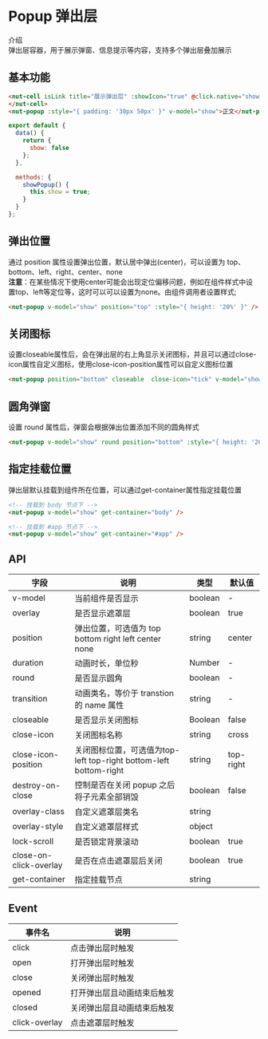# Popup 弹出层

介绍  
弹出层容器，用于展示弹窗、信息提示等内容，支持多个弹出层叠加展示

## 基本功能

```html
<nut-cell isLink title="展示弹出层" :showIcon="true" @click.native="show= true">
</nut-cell>
<nut-popup :style="{ padding: '30px 50px' }" v-model="show">正文</nut-popup>
```

```javascript
export default {
  data() {
    return {
      show: false
    };
  },

  methods: {
    showPopup() {
      this.show = true;
    }
  }
};
```

## 弹出位置

通过 position 属性设置弹出位置，默认居中弹出(center)，可以设置为 top、bottom、left、right、center、none   
__注意__：在某些情况下使用center可能会出现定位偏移问题，例如在组件样式中设置top、left等定位等，这时可以可以设置为none。由组件调用者设置样式;

```html
<nut-popup v-model="show" position="top" :style="{ height: '20%' }" />
```

## 关闭图标

设置closeable属性后，会在弹出层的右上角显示关闭图标，并且可以通过close-icon属性自定义图标，使用close-icon-position属性可以自定义图标位置

```html
<nut-popup position="bottom" closeable  close-icon="tick" v-model="showCloseIcon" :style="{ height: '20%' }" close-icon-position="top-left"></nut-popup>
```

## 圆角弹窗

设置 round 属性后，弹窗会根据弹出位置添加不同的圆角样式

```html
<nut-popup v-model="show" round position="bottom" :style="{ height: '20%' }" />
```

## 指定挂载位置

弹出层默认挂载到组件所在位置，可以通过get-container属性指定挂载位置

```html
<!-- 挂载到 body 节点下 -->
<nut-popup v-model="show" get-container="body" />

<!-- 挂载到 #app 节点下 -->
<nut-popup v-model="show" get-container="#app" />

```

## API

| 字段       | 说明                                     | 类型    | 默认值 |
| ---------- | ---------------------------------------- | ------- | ------ |
| v-model    | 当前组件是否显示                         | boolean | -      |
| overlay    | 是否显示遮罩层                           | boolean | true   |
| position   | 弹出位置，可选值为 top bottom right left center none| string  | center |
| duration   | 动画时长，单位秒                         | Number  | -      |
| round      | 是否显示圆角                             | boolean | -      |
| transition | 动画类名，等价于 transtion 的 name 属性  | string  | -      |
| closeable  | 是否显示关闭图标                        | Boolean  | false     |
| close-icon | 关闭图标名称                  | string  | cross     |
| close-icon-position | 关闭图标位置，可选值为top-left top-right bottom-left bottom-right | string  | top-right  |
| destroy-on-close| 控制是否在关闭 popup 之后将子元素全部销毁 | boolean | false |
| overlay-class | 自定义遮罩层类名 | string  |   |
| overlay-style | 自定义遮罩层样式 | object  |   |
| lock-scroll | 是否锁定背景滚动 | boolean  |  true |
| close-on-click-overlay	 | 是否在点击遮罩层后关闭 | boolean  |  true |
| get-container | 指定挂载节点 | string   |   |


## Event

| 事件名       | 说明                                     |  
| ---------- | ---------------------------------------- |  
| click    |	点击弹出层时触发	                     | 
| open    |		打开弹出层时触发                     | 
| close    |	关闭弹出层时触发	                     | 
| opened    |	打开弹出层且动画结束后触发	                     | 
| closed    |	关闭弹出层且动画结束后触发	                     | 
| click-overlay    |	点击遮罩层时触发	                     | 
 